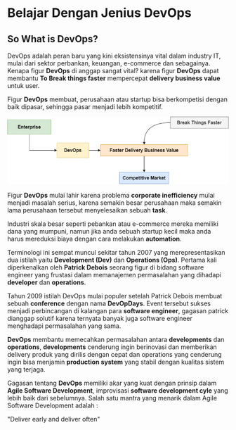 # Belajar Dengan Jenius DevOps

## So What is DevOps?

DevOps adalah peran baru yang kini eksistensinya vital dalam industry IT, mulai dari sektor perbankan, keuangan, e-commerce dan sebagainya. Kenapa figur **DevOps** di anggap sangat vital? karena figur **DevOps** dapat membantu **To Break things faster** mempercepat **delivery business value** untuk user. 

Figur **DevOps** membuat, perusahaan atau startup bisa berkompetisi dengan baik dipasar, sehingga pasar menjadi lebih kompetitif. 

<img src="/asset/DevOps-Faster-Delivery.png" style="zoom:100%;" />

Figur **DevOps** mulai lahir karena problema **corporate inefficiency** mulai menjadi masalah serius, karena semakin besar perusahaan maka semakin lama perusahaan tersebut menyelesaikan sebuah **task**. 

Industri skala besar seperti pebankan atau e-commerce mereka memiliki dana yang mumpuni, namun jika anda sebuah startup kecil maka anda harus mereduksi biaya dengan cara melakukan **automation**.

Terminologi ini sempat muncul sekitar tahun 2007 yang merepresentasikan dua istilah yaitu **Development (Dev)** dan **Operations (Ops)**. Pertama kali diperkenalkan oleh **Patrick Debois** seorang figur di bidang software engineer yang frustasi dalam memanajemen permasalahan yang dihadapi **developer** dan **operations**.

Tahun 2009 istilah DevOps mulai populer setelah Patrick Debois membuat sebuah **conference** dengan nama **DevOpDays**. Event tersebut sukses menjadi perbincangan di kalangan para **software engineer**, gagasan patrick dianggap solutif karena ternyata banyak juga software engineer menghadapi permasalahan yang sama.



**DevOps** membantu memecahkan permasalahan antara **developments** dan **operations**, **developments** cenderung ingin berinovasi dan memberikan delivery produk yang dirilis dengan cepat dan operations yang cenderung ingin bisa menjamin **production system** yang stabil dengan kualitas sistem yang terjaga.

Gagasan tentang **DevOps** memiliki akar yang kuat dengan prinsip dalam **Agile Software Development**, improvisasi **software development cyle** yang lebih baik dari sebelumnya. Salah satu mantra yang menarik dalam Agile Software Development adalah :

"Deliver early and deliver often"





